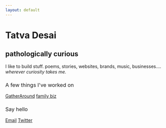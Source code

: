 ```yaml
---
layout: default
---
```


<h1>Tatva Desai</h1>
<h2 class="subtitle">pathologically curious</h2>

<div class="main-content">
    <p>I like to build stuff. poems, stories, websites, brands, music, businesses.... <br><I style="color: var(--text-accent)">wherever curiosity takes me.</I></p>
</div>

<div class="section">
    <h3 style="font-weight: normal">A few things I've worked on</h3>
    <div class="links-group">
        <a href="https://www.gatheraround.social">GatherAround</a>
        <a href="https://pritenterprise.vercel.app">family biz</a>
    </div>
</div>

<div class="section">
    <h3 style="font-weight: normal">Say hello</h3>
    <div class="links-group">
        <a href="mailto:tatvadesai95@gmail.com">Email</a>
        <a href="https://twitter.com/tatvadesai">Twitter</a>
    </div>
</div>